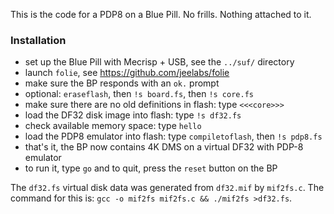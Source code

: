 This is the code for a PDP8 on a Blue Pill. No frills. Nothing attached to it.

### Installation

* set up the Blue Pill with Mecrisp + USB, see the `../suf/` directory
* launch `folie`, see <https://github.com/jeelabs/folie>
* make sure the BP responds with an `ok.` prompt
* optional: `eraseflash`, then `!s board.fs`, then `!s core.fs`
* make sure there are no old definitions in flash: type `<<<core>>>`
* load the DF32 disk image into flash: type `!s df32.fs`
* check available memory space: type `hello`
* load the PDP8 emulator into flash: type `compiletoflash`, then `!s pdp8.fs`
* that's it, the BP now contains 4K DMS on a virtual DF32 with PDP-8 emulator
* to run it, type `go` and to quit, press the `reset` button on the BP

The `df32.fs` virtual disk data was generated from `df32.mif` by `mif2fs.c`.
The command for this is: `gcc -o mif2fs mif2fs.c && ./mif2fs >df32.fs`.
